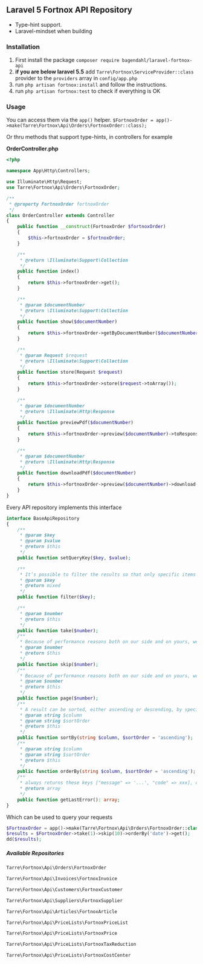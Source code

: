 ## Laravel 5 Fortnox API Repository

* Type-hint support.
* Laravel-mindset when building

### Installation

1. First install the package `composer require bagendahl/laravel-fortnox-api`
2. **if you are below laravel 5.5** add `Tarre\Fortnox\ServiceProvider::class` provider to the `providers` array in `config/app.php`
3. run `php artisan fortnox:install` and follow the instructions. 
4. run `php artisan fortnox:test` to check if everything is OK



### Usage

You can access them via the `app()` helper. `$FortnoxOrder = app()->make(Tarre\Fortnox\Api\Orders\FortnoxOrder::class);`

Or thru methods that support type-hints, in controllers for example
 
**OrderController.php**
```php
<?php

namespace App\Http\Controllers;

use Illuminate\Http\Request;
use Tarre\Fortnox\Api\Orders\FortnoxOrder;

/**
 * @property FortnoxOrder fortnoxOrder
 */
class OrderController extends Controller
{
    public function __construct(FortnoxOrder $fortnoxOrder)
    {
        $this->fortnoxOrder = $fortnoxOrder;
    }

    /**
     * @return \Illuminate\Support\Collection
     */
    public function index()
    {
        return $this->fortnoxOrder->get();
    }

    /**
     * @param $documentNumber
     * @return \Illuminate\Support\Collection
     */
    public function show($documentNumber)
    {
        return $this->fortnoxOrder->getByDocumentNumber($documentNumber);
    }

    /**
     * @param Request $request
     * @return \Illuminate\Support\Collection
     */
    public function store(Request $request)
    {
        return $this->fortnoxOrder->store($request->toArray());
    }

    /**
     * @param $documentNumber
     * @return \Illuminate\Http\Response
     */
    public function previewPdf($documentNumber)
    {
        return $this->fortnoxOrder->preview($documentNumber)->toResponse();
    }

    /**
     * @param $documentNumber
     * @return \Illuminate\Http\Response
     */
    public function downloadPdf($documentNumber)
    {
        return $this->fortnoxOrder->preview($documentNumber)->download('Order.pdf');
    }
}
```
Every API repository implements this interface
```php
interface BaseApiRepository
{
    /**
     * @param $key
     * @param $value
     * @return $this
     */
    public function setQueryKey($key, $value);

    /**
     * It’s possible to filter the results so that only specific items will be returned. The available filters is listed under the section “Filters” in the documentation for each resource.
     * @param $key
     * @return mixed
     */
    public function filter($key);

    /**
     * @param $number
     * @return $this
     */
    public function take($number);
    /**
     * Because of performance reasons both on our side and on yours, we encourage you to use the parameter limit as much as possible. This method correspond to they key "Limit"
     * @param $number
     * @return $this
     */
    public function skip($number);
    /**
     * Because of performance reasons both on our side and on yours, we encourage you to use the parameter limit as much as possible. This method correspond to they key "Offset"
     * @param $number
     * @return $this
     */
    public function page($number);
    /**
     * A result can be sorted, either ascending or descending, by specific fields. These fields are listed in the table under the section “Fields” in the documentation for each resource.
     * @param string $column
     * @param string $sortOrder
     * @return $this
     */
    public function sortBy(string $column, $sortOrder = 'ascending');
    /**
     * @param string $column
     * @param string $sortOrder
     * @return $this
     */
    public function orderBy(string $column, $sortOrder = 'ascending');
    /**
     * always returns these keys ["message" => '...', "code" => xxx], code -1 is used when there was no last error.
     * @return array
     */
    public function getLastError(): array;
}
```
Which can be used to query your requests

```php
$FortnoxOrder = app()->make(Tarre\Fortnox\Api\Orders\FortnoxOrder::class);
$results = $FortnoxOrder->take(1)->skip(10)->orderBy('date')->get();
dd($results);
```

##### Available Repositories

```PHP
Tarre\Fortnox\Api\Orders\FortnoxOrder
```
```PHP
Tarre\Fortnox\Api\Invoices\FortnoxInvoice
```
```PHP
Tarre\Fortnox\Api\Customers\FortnoxCustomer
```
```PHP
Tarre\Fortnox\Api\Suppliers\FortnoxSupplier
```
```PHP
Tarre\Fortnox\Api\Articles\FortnoxArticle
```
```PHP
Tarre\Fortnox\Api\PriceLists\FortnoxPriceList
```
```PHP
Tarre\Fortnox\Api\PriceLists\FortnoxPrice
```
```PHP
Tarre\Fortnox\Api\PriceLists\FortnoxTaxReduction
```

```PHP
Tarre\Fortnox\Api\PriceLists\FortnoxCostCenter
```






